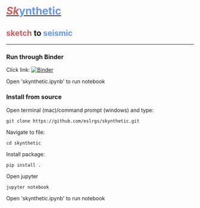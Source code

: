 # <ins><font size=\6\><font color='indianred'>*Sk*</font><font color='cornflowerblue'>ynthetic</font></font></ins>

## <font size=\4\><font color='indianred'>sketch</font> to <font color='cornflowerblue'>seismic</font></font>
***

### Run through Binder

Click link: [![Binder](https://mybinder.org/badge_logo.svg)](https://mybinder.org/v2/gh/eslrgs/skynthetic/master)

Open 'skynthetic.ipynb' to run notebook

### Install from source

Open terminal (mac)/command prompt (windows) and type:

    git clone https://github.com/eslrgs/skynthetic.git
    
Navigate to file:

    cd skynthetic
    
Install package:

    pip install .
    
Open jupyter

    jupyter notebook
    
Open 'skynthetic.ipynb' to run notebook
